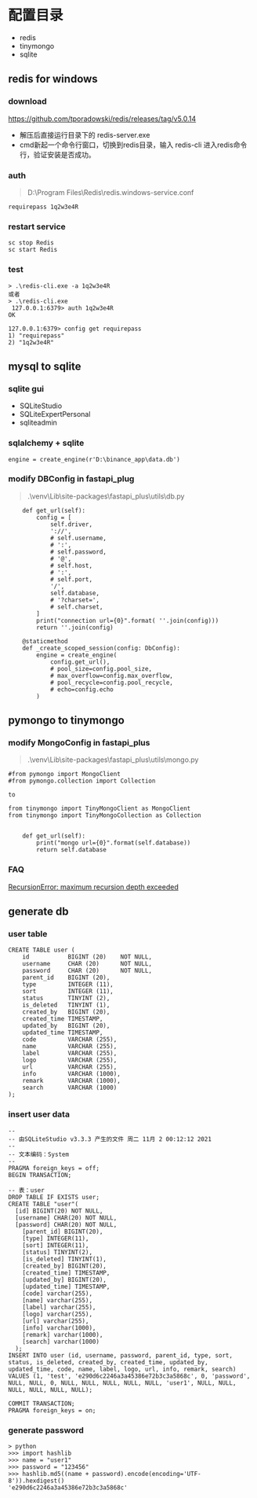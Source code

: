 # 配置目录

- redis
- tinymongo
- sqlite


## redis for windows

### download
https://github.com/tporadowski/redis/releases/tag/v5.0.14

- 解压后直接运行目录下的 redis-server.exe
- cmd新起一个命令行窗口，切换到redis目录，输入 redis-cli 进入redis命令行，验证安装是否成功。

### auth
> D:\Program Files\Redis\redis.windows-service.conf
```
requirepass 1q2w3e4R
```

### restart service

```
sc stop Redis
sc start Redis
```

### test
```
> .\redis-cli.exe -a 1q2w3e4R
或者
> .\redis-cli.exe
 127.0.0.1:6379> auth 1q2w3e4R
OK

127.0.0.1:6379> config get requirepass
1) "requirepass"
2) "1q2w3e4R"
```

## mysql to sqlite

### sqlite gui
- SQLiteStudio
- SQLiteExpertPersonal
- sqliteadmin

### sqlalchemy + sqlite

```
engine = create_engine(r'D:\binance_app\data.db')
```

### modify DBConfig in fastapi_plug

> .\venv\Lib\site-packages\fastapi_plus\utils\db.py

```
    def get_url(self):
        config = [
            self.driver,
            '://',
            # self.username,
            # ':',
            # self.password,
            # '@',
            # self.host,
            # ':',
            # self.port,
            '/',
            self.database,
            # '?charset=',
            # self.charset,
        ]
        print("connection url={0}".format( ''.join(config)))
        return ''.join(config)
```

```
    @staticmethod
    def _create_scoped_session(config: DbConfig):
        engine = create_engine(
            config.get_url(),
            # pool_size=config.pool_size,
            # max_overflow=config.max_overflow,
            # pool_recycle=config.pool_recycle,
            # echo=config.echo
        )
```


## pymongo to tinymongo

### modify MongoConfig in fastapi_plus
> .\venv\Lib\site-packages\fastapi_plus\utils\mongo.py

```
#from pymongo import MongoClient
#from pymongo.collection import Collection

to

from tinymongo import TinyMongoClient as MongoClient
from tinymongo import TinyMongoCollection as Collection


    def get_url(self):
        print("mongo url={0}".format(self.database))
        return self.database
```

### FAQ

[RecursionError: maximum recursion depth exceeded](https://github.com/schapman1974/tinymongo/issues/58)


## generate db

### user table

```
CREATE TABLE user (
    id           BIGINT (20)    NOT NULL,
    username     CHAR (20)      NOT NULL,
    password     CHAR (20)      NOT NULL,
    parent_id    BIGINT (20),
    type         INTEGER (11),
    sort         INTEGER (11),
    status       TINYINT (2),
    is_deleted   TINYINT (1),
    created_by   BIGINT (20),
    created_time TIMESTAMP,
    updated_by   BIGINT (20),
    updated_time TIMESTAMP,
    code         VARCHAR (255),
    name         VARCHAR (255),
    label        VARCHAR (255),
    logo         VARCHAR (255),
    url          VARCHAR (255),
    info         VARCHAR (1000),
    remark       VARCHAR (1000),
    search       VARCHAR (1000) 
);

```

### insert user data

```
--
-- 由SQLiteStudio v3.3.3 产生的文件 周二 11月 2 00:12:12 2021
--
-- 文本编码：System
--
PRAGMA foreign_keys = off;
BEGIN TRANSACTION;

-- 表：user
DROP TABLE IF EXISTS user;
CREATE TABLE "user"(
  [id] BIGINT(20) NOT NULL,
  [username] CHAR(20) NOT NULL,
  [password] CHAR(20) NOT NULL,
    [parent_id] BIGINT(20), 
    [type] INTEGER(11), 
    [sort] INTEGER(11), 
    [status] TINYINT(2), 
    [is_deleted] TINYINT(1), 
    [created_by] BIGINT(20), 
    [created_time] TIMESTAMP, 
    [updated_by] BIGINT(20), 
    [updated_time] TIMESTAMP, 
    [code] varchar(255), 
    [name] varchar(255), 
    [label] varchar(255), 
    [logo] varchar(255), 
    [url] varchar(255), 
    [info] varchar(1000), 
    [remark] varchar(1000), 
    [search] varchar(1000)
  );
INSERT INTO user (id, username, password, parent_id, type, sort, status, is_deleted, created_by, created_time, updated_by, updated_time, code, name, label, logo, url, info, remark, search) VALUES (1, 'test', 'e290d6c2246a3a45386e72b3c3a5868c', 0, 'password', NULL, NULL, 0, NULL, NULL, NULL, NULL, NULL, 'user1', NULL, NULL, NULL, NULL, NULL, NULL);

COMMIT TRANSACTION;
PRAGMA foreign_keys = on;

```


### generate password

```
> python
>>> import hashlib
>>> name = "user1"
>>> password = "123456"
>>> hashlib.md5((name + password).encode(encoding='UTF-8')).hexdigest()
'e290d6c2246a3a45386e72b3c3a5868c'
```
